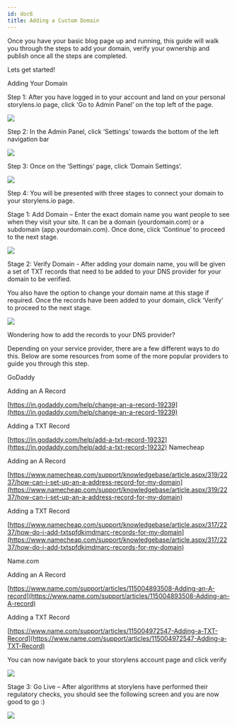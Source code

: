```yaml
---
id: doc6
title: Adding a Custom Domain
---
```


Once you have your basic blog page up and running, this guide will walk you through the steps to add your domain, verify your ownership and publish once all the steps are completed.

Lets get started!

Adding Your Domain

Step 1: After you have logged in to your account and land on your personal storylens.io page, click ‘Go to Admin Panel’ on the top left of the page.

![](https://lh3.googleusercontent.com/9dBrrlcFWLxrBMQ9GFVGZ3P_qBSFjmeybF__divupPbkcJkruOvmbiFtkGH0rwv94ZXKKMOxoDdIJv_cOaPdm37CDb4VFLvZMDLERWCpPfDmbBkO1uzgxR47LwwZPGyEF8wX3hd2)

Step 2: In the Admin Panel, click ‘Settings’ towards the bottom of the left navigation bar

![](https://lh5.googleusercontent.com/mdcBm-OuO6MpkqnXVAnOlNmrjRZjadimCyvaBXgOZTWs6Rw4yIMhulGdA1_CdiN6vkMhTGX1q17IzsLDKcK8slsDksukmkaVEuXnPryw9UkoPb4bpceqyQ6BHohJ2Tz-NcaFQa_U)

Step 3: Once on the ‘Settings’ page, click ‘Domain Settings’.

![](https://lh6.googleusercontent.com/2WJo4OuLRFtT51SyxLAwcKRYee402sVOuEL0Ns1JNxWsDZGjX-za3o7x8tz-QJWmzytwiim-_Li-cVIa20sEJVS_QdJpVctnpknG33zqIAzjJOjNi0Zj9UVdoE5mR-kpQIK4zHxW)

Step 4: You will be presented with three stages to connect your domain to your storylens.io page.

Stage 1: Add Domain – Enter the exact domain name you want people to see when they visit your site. It can be a domain (yourdomain.com) or a subdomain (app.yourdomain.com). Once done, click ‘Continue’ to proceed to the next stage.

![](https://lh3.googleusercontent.com/JgDQ645wKVc66s-2TIWUyyG1rYQfpljEG3QY6RGqhxRdAhsVtJ4S-Sn4bWwg6gORuJUUM3B1IZkjMInQKX_1FO8pDT4RR8M81udG2qK7BenY1SBcFFQ4cFsXH40M85CGsyDwchXv)

Stage 2: Verify Domain - After adding your domain name, you will be given a set of TXT records that need to be added to your DNS provider for your domain to be verified.

You also have the option to change your domain name at this stage if required. Once the records have been added to your domain, click ‘Verify’ to proceed to the next stage.

![](https://lh5.googleusercontent.com/hosr3QWre_QU0CtL7rU6ajzhDogdCVXwVDsMLyn10Dyz8rjTghoiRF_uCB0Mib42Bju6pr0IlvZDUtYUxGLZTNMrVB3jM06LiW_LXooDYpUBXUcAvEz4D4aNZIu528oHVYuWjo3L)

Wondering how to add the records to your DNS provider?

Depending on your service provider, there are a few different ways to do this. Below are some resources from some of the more popular providers to guide you through this step.

GoDaddy

Adding an A Record

[https://in.godaddy.com/help/change-an-a-record-19239](https://in.godaddy.com/help/change-an-a-record-19239)

Adding a TXT Record

[https://in.godaddy.com/help/add-a-txt-record-19232](https://in.godaddy.com/help/add-a-txt-record-19232) Namecheap

Adding an A Record

[https://www.namecheap.com/support/knowledgebase/article.aspx/319/2237/how-can-i-set-up-an-a-address-record-for-my-domain](https://www.namecheap.com/support/knowledgebase/article.aspx/319/2237/how-can-i-set-up-an-a-address-record-for-my-domain)

Adding a TXT Record

[https://www.namecheap.com/support/knowledgebase/article.aspx/317/2237/how-do-i-add-txtspfdkimdmarc-records-for-my-domain](https://www.namecheap.com/support/knowledgebase/article.aspx/317/2237/how-do-i-add-txtspfdkimdmarc-records-for-my-domain)

Name.com

Adding an A Record

[https://www.name.com/support/articles/115004893508-Adding-an-A-record](https://www.name.com/support/articles/115004893508-Adding-an-A-record)

Adding a TXT Record

[https://www.name.com/support/articles/115004972547-Adding-a-TXT-Record](https://www.name.com/support/articles/115004972547-Adding-a-TXT-Record)

You can now navigate back to your storylens account page and click verify

![](https://lh3.googleusercontent.com/9oLN7iiWDkGGd7hH3SXUzmVhjovCQPWf_IcXczl_kX17tVba1immdj2-ZpiwB-0741Y7qaVgipuXBfZZo3n3YaelANpQuxqhXRKQMAcumVbOetz5JIp_BVT6V4GPm2tlSz45DcwU)

Stage 3: Go Live – After algorithms at storylens have performed their regulatory checks, you should see the following screen and you are now good to go :)

![](https://lh3.googleusercontent.com/bBVveY0hACfx7UZn0xbQB2dHZn7FRzzj4skv6TCPjwDME8t3_Zk7jefzHe7hlePYUNvMYHBNNWHe_eEg4LbyOHNVfjCN5vGAQmRugXDJ6fwIUoqEaDqlXQZIzGzgwpqwl3GYG-61)
